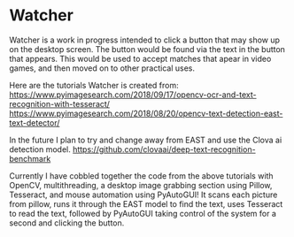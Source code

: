 # Watcher
Watcher is a work in progress intended to click a button that may show up on the desktop screen. 
The button would be found via the text in the button that appears.
This would be used to accept matches that apear in video games, and then moved on to other practical uses.

Here are the tutorials Watcher is created from:
https://www.pyimagesearch.com/2018/09/17/opencv-ocr-and-text-recognition-with-tesseract/
https://www.pyimagesearch.com/2018/08/20/opencv-text-detection-east-text-detector/

In the future I plan to try and change away from EAST and use the Clova ai detection model.
https://github.com/clovaai/deep-text-recognition-benchmark

Currently I have cobbled together the code from the above tutorials with OpenCV, multithreading, a desktop image grabbing section using Pillow, Tesseract, and mouse automation using PyAutoGUI!
It scans each picture from pillow, runs it through the EAST model to find the text, uses Tesseract to read the text, followed by PyAutoGUI taking control of the system for a second and clicking the button.

